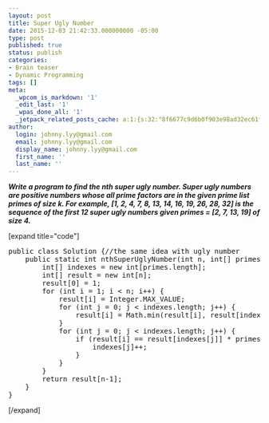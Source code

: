```yaml
---
layout: post
title: Super Ugly Number
date: 2015-12-03 21:42:33.000000000 -05:00
type: post
published: true
status: publish
categories:
- Brain teaser
- Dynamic Programming
tags: []
meta:
  _wpcom_is_markdown: '1'
  _edit_last: '1'
  _wpas_done_all: '1'
  _jetpack_related_posts_cache: a:1:{s:32:"8f6677c9d6b0f903e98ad32ec61f8deb";a:2:{s:7:"expires";i:1469315019;s:7:"payload";a:3:{i:0;a:1:{s:2:"id";i:1944;}i:1;a:1:{s:2:"id";i:443;}i:2;a:1:{s:2:"id";i:200;}}}}
author:
  login: johnny.lyy@gmail.com
  email: johnny.lyy@gmail.com
  display_name: johnny.lyy@gmail.com
  first_name: ''
  last_name: ''
---
```

<p><strong><em>Write a program to find the nth super ugly number. Super ugly numbers are positive numbers whose all prime factors are in the given prime list primes of size k. For example, [1, 2, 4, 7, 8, 13, 14, 16, 19, 26, 28, 32] is the sequence of the first 12 super ugly numbers given primes = [2, 7, 13, 19] of size 4.</em></strong></p>
<p>[expand title="code"]</p>
<pre>
public class Solution {//the same idea with ugly number
    public static int nthSuperUglyNumber(int n, int[] primes) {
        int[] indexes = new int[primes.length];
        int[] result = new int[n];
        result[0] = 1;
        for (int i = 1; i < n; i++) {
            result[i] = Integer.MAX_VALUE;
            for (int j = 0; j < indexes.length; j++) {
                result[i] = Math.min(result[i], result[indexes[j]] * primes[j]);
            }
            for (int j = 0; j < indexes.length; j++) {
                if (result[i] == result[indexes[j]] * primes[j]) {
                    indexes[j]++;
                }
            }
        }
        return result[n-1];
    }
}
</pre>
<p>[/expand]</p>
